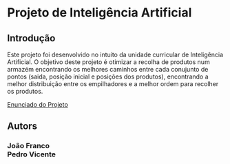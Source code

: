 # Projeto de Inteligência Artificial
## Introdução
Este projeto foi desenvolvido no intuito da unidade curricular de Inteligência Artificial.
O objetivo deste projeto é otimizar a recolha de produtos num armazém encontrando os melhores caminhos entre cada conujunto de pontos (saida, posição inicial e posições dos produtos), encontrando a melhor distribuição entre os empilhadores e a melhor ordem para recolher os produtos.

[Enunciado do Projeto](https://github.com/PMVPYW/Projeto-IA/blob/main/enunciado/Enunciado_2022_2023-2.pdf)

## Autors 
### João Franco <br> Pedro Vicente

